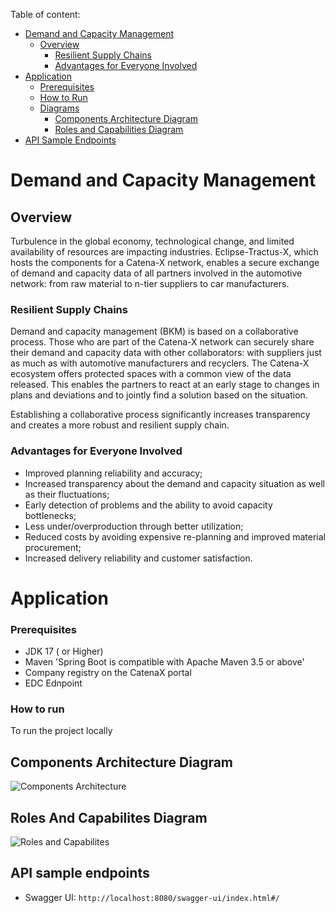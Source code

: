 Table of content:

- [Demand and Capacity Management](#demand-and-capacity-management)
    - [Overview](#ov)
        - [Resilient Supply Chains](#resilient-supply-chains)
        - [Advantages for Everyone Involved](#advantages-for-everyone-involved)
- [Application](#application)
  - [Prerequisites](#prerequisites)
  - [How to Run](#how-to-run)
  - [Diagrams]()
    - [Components Architecture Diagram](#components-architecture-diagram)
    - [Roles and Capabilities Diagram](#roles-and-capabilites-diagram)
- [API Sample Endpoints](#api-sample-endpoints)

# Demand and Capacity Management

## Overview
Turbulence in the global economy, technological change, and limited availability of resources are impacting industries. Eclipse-Tractus-X, which hosts the components for a Catena-X network, enables a secure exchange of demand and capacity data of all partners involved in the automotive network: from raw material to n-tier suppliers to car manufacturers.

### Resilient Supply Chains

Demand and capacity management (BKM) is based on a collaborative process. Those who are part of the Catena-X network can securely share their demand and capacity data with other collaborators: with suppliers just as much as with automotive manufacturers and recyclers. The Catena-X ecosystem offers protected spaces with a common view of the data released. This enables the partners to react at an early stage to changes in plans and deviations and to jointly find a solution based on the situation.

Establishing a collaborative process significantly increases transparency and creates a more robust and resilient supply chain.

### Advantages for Everyone Involved

- Improved planning reliability and accuracy;
- Increased transparency about the demand and capacity situation as well as their fluctuations;
- Early detection of problems and the ability to avoid capacity bottlenecks;
- Less under/overproduction through better utilization;
- Reduced costs by avoiding expensive re-planning and improved material procurement;
- Increased delivery reliability and customer satisfaction.


# Application


### Prerequisites

* JDK 17 ( or Higher)
* Maven 'Spring Boot is compatible with Apache Maven 3.5 or above'
* Company registry on the CatenaX portal
* EDC Ednpoint


### How to run

To run the project locally

## Components Architecture Diagram

![Components Architecture](docs/images/ComponentsArchitecture.jpg "Components Architecture Diagram")

## Roles And Capabilites Diagram

![Roles and Capabilites](docs/images/PersonasAndCapabilities.jpg "Roles and Capabilities Diagram")



## API sample endpoints

* Swagger UI: `http://localhost:8080/swagger-ui/index.html#/`